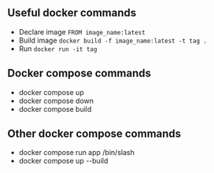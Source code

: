 ## Useful docker commands


- Declare image
        `FROM image_name:latest`
- Build image
        `docker build -f image_name:latest -t tag .`
- Run
        `docker run -it tag`


## Docker compose commands

- docker compose up
- docker compose down
- docker compose build

## Other docker compose commands

- docker compose run app /bin/slash
- docker compose up --build